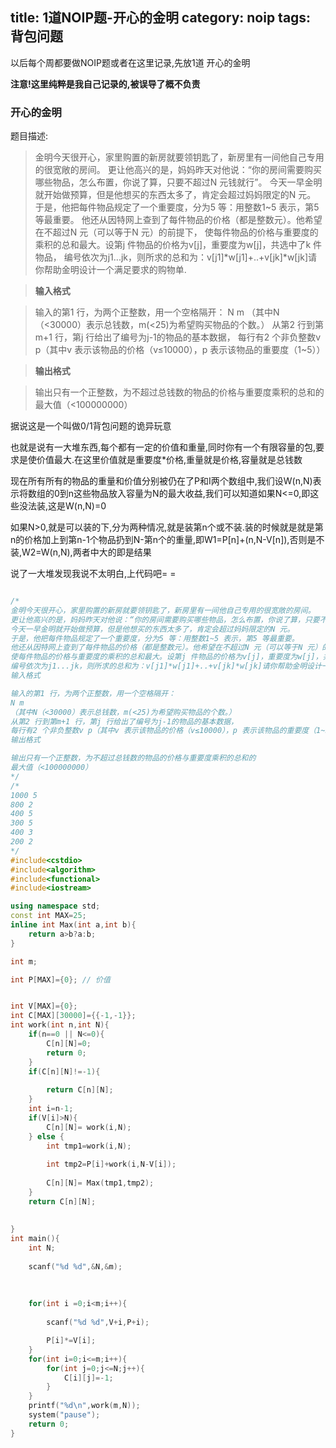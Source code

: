 title: 1道NOIP题-开心的金明
category: noip
tags: 背包问题 
---
以后每个周都要做NOIP题或者在这里记录,先放1道 开心的金明

**注意!这里纯粹是我自己记录的,被误导了概不负责**

<!--more-->

### 开心的金明

题目描述:
  >金明今天很开心，家里购置的新房就要领钥匙了，新房里有一间他自己专用的很宽敞的房间。
  >更让他高兴的是，妈妈昨天对他说：“你的房间需要购买哪些物品，怎么布置，你说了算，只要不超过N 元钱就行”。
  >今天一早金明就开始做预算，但是他想买的东西太多了，肯定会超过妈妈限定的N 元。
  >于是，他把每件物品规定了一个重要度，分为5 等：用整数1~5 表示，第5 等最重要。
  >他还从因特网上查到了每件物品的价格（都是整数元）。他希望在不超过N 元（可以等于N 元）的前提下，
  >使每件物品的价格与重要度的乘积的总和最大。设第j 件物品的价格为v[j]，重要度为w[j]，共选中了k 件物品，
  >编号依次为j1...jk，则所求的总和为：v[j1]*w[j1]+..+v[jk]*w[jk]请你帮助金明设计一个满足要求的购物单.
  
  >**输入格式**

  >输入的第1 行，为两个正整数，用一个空格隔开：
  >N m
  >（其中N（<30000）表示总钱数，m(<25)为希望购买物品的个数。）
  >从第2 行到第m+1 行，第j 行给出了编号为j-1的物品的基本数据，
  >每行有2 个非负整数v p（其中v 表示该物品的价格（v≤10000），p 表示该物品的重要度（1~5））
  
  >**输出格式**

  >输出只有一个正整数，为不超过总钱数的物品的价格与重要度乘积的总和的
  >最大值（<100000000）
  

据说这是一个叫做0/1背包问题的诡异玩意

也就是说有一大堆东西,每个都有一定的价值和重量,同时你有一个有限容量的包,要求是使价值最大.在这里价值就是重要度\*价格,重量就是价格,容量就是总钱数

现在所有所有的物品的重量和价值分别被仍在了P和I两个数组中,我们设W(n,N)表示将数组的0到n这些物品放入容量为N的最大收益,我们可以知道如果N<=0,即这些没法装,这是W(n,N)=0

如果N>0,就是可以装的下,分为两种情况,就是装第n个或不装.装的时候就是就是第n的价格加上到第n-1个物品扔到N-第n个的重量,即W1=P[n]+(n,N-V[n]),否则是不装,W2=W(n,N),两者中大的即是结果

说了一大堆发现我说不太明白,上代码吧= =

```c++

/*
金明今天很开心，家里购置的新房就要领钥匙了，新房里有一间他自己专用的很宽敞的房间。
更让他高兴的是，妈妈昨天对他说：“你的房间需要购买哪些物品，怎么布置，你说了算，只要不超过N 元钱就行”。
今天一早金明就开始做预算，但是他想买的东西太多了，肯定会超过妈妈限定的N 元。
于是，他把每件物品规定了一个重要度，分为5 等：用整数1~5 表示，第5 等最重要。
他还从因特网上查到了每件物品的价格（都是整数元）。他希望在不超过N 元（可以等于N 元）的前提下，
使每件物品的价格与重要度的乘积的总和最大。设第j 件物品的价格为v[j]，重要度为w[j]，共选中了k 件物品，
编号依次为j1...jk，则所求的总和为：v[j1]*w[j1]+..+v[jk]*w[jk]请你帮助金明设计一个满足要求的购物单.
输入格式

输入的第1 行，为两个正整数，用一个空格隔开：
N m
（其中N（<30000）表示总钱数，m(<25)为希望购买物品的个数。）
从第2 行到第m+1 行，第j 行给出了编号为j-1的物品的基本数据，
每行有2 个非负整数v p（其中v 表示该物品的价格（v≤10000），p 表示该物品的重要度（1~5））
输出格式

输出只有一个正整数，为不超过总钱数的物品的价格与重要度乘积的总和的
最大值（<100000000）
*/
/*
1000 5
800 2
400 5
300 5
400 3
200 2
*/
#include<cstdio>
#include<algorithm>
#include<functional>
#include<iostream>

using namespace std;
const int MAX=25;
inline int Max(int a,int b){
    return a>b?a:b;
}

int m;

int P[MAX]={0}; // 价值 


int V[MAX]={0}; 
int C[MAX][30000]={{-1,-1}};
int work(int n,int N){
    if(n==0 || N<=0){
        C[n][N]=0;
        return 0;
    }
    if(C[n][N]!=-1){
        
        return C[n][N];
    }
    int i=n-1;
    if(V[i]>N){
        C[n][N]= work(i,N);
    } else {
        int tmp1=work(i,N);
        
        int tmp2=P[i]+work(i,N-V[i]);
        
        C[n][N]= Max(tmp1,tmp2);
    }
    return C[n][N];
    
    
}
int main(){
    int N;
   
    scanf("%d %d",&N,&m);
    
    
    
    for(int i =0;i<m;i++){
        
        scanf("%d %d",V+i,P+i);

        P[i]*=V[i];
    }
    for(int i=0;i<=m;i++){
        for(int j=0;j<=N;j++){
            C[i][j]=-1;
        }
    }
    printf("%d\n",work(m,N));
    system("pause");
    return 0;   
}

```